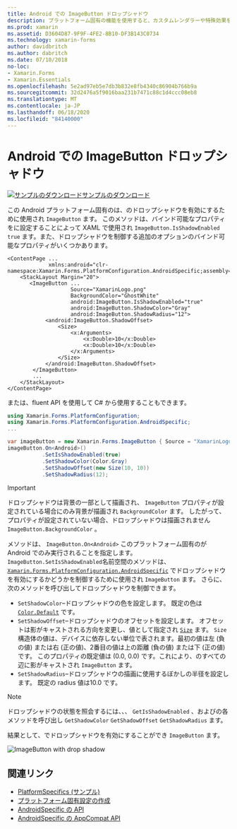 ```yaml
---
title: Android での ImageButton ドロップシャドウ
description: プラットフォーム固有の機能を使用すると、カスタムレンダラーや特殊効果を実装することなく、特定のプラットフォームでのみ使用できる機能を使用できます。 この記事では、ImageButton でドロップシャドウを有効にする、Android プラットフォーム固有のを使用する方法について説明します。
ms.prod: xamarin
ms.assetid: D3604D87-9F9F-4FE2-8B10-DF3B143C0734
ms.technology: xamarin-forms
author: davidbritch
ms.author: dabritch
ms.date: 07/10/2018
no-loc:
- Xamarin.Forms
- Xamarin.Essentials
ms.openlocfilehash: 5e2ad97eb5e7db3b832e8fb4340c86904b766b9a
ms.sourcegitcommit: 32d2476a5f9016baa231b7471c88c1d4ccc08eb8
ms.translationtype: MT
ms.contentlocale: ja-JP
ms.lasthandoff: 06/18/2020
ms.locfileid: "84140000"
---
```

# <a name="imagebutton-drop-shadows-on-android"></a>Android での ImageButton ドロップシャドウ

[![サンプルのダウンロード](~/media/shared/download.png)サンプルのダウンロード](https://docs.microsoft.com/samples/xamarin/xamarin-forms-samples/userinterface-platformspecifics)

この Android プラットフォーム固有のは、のドロップシャドウを有効にするために使用され `ImageButton` ます。 このメソッドは、バインド可能なプロパティをに設定することによって XAML で使用され `ImageButton.IsShadowEnabled` `true` ます。また、ドロップシャドウを制御する追加のオプションのバインド可能なプロパティがいくつかあります。

```xaml
<ContentPage ...
             xmlns:android="clr-namespace:Xamarin.Forms.PlatformConfiguration.AndroidSpecific;assembly=Xamarin.Forms.Core">
    <StackLayout Margin="20">
       <ImageButton ...
                    Source="XamarinLogo.png"
                    BackgroundColor="GhostWhite"
                    android:ImageButton.IsShadowEnabled="true"
                    android:ImageButton.ShadowColor="Gray"
                    android:ImageButton.ShadowRadius="12">
            <android:ImageButton.ShadowOffset>
                <Size>
                    <x:Arguments>
                        <x:Double>10</x:Double>
                        <x:Double>10</x:Double>
                    </x:Arguments>
                </Size>
            </android:ImageButton.ShadowOffset>
        </ImageButton>
        ...
    </StackLayout>
</ContentPage>
```

または、fluent API を使用して C# から使用することもできます。

```csharp
using Xamarin.Forms.PlatformConfiguration;
using Xamarin.Forms.PlatformConfiguration.AndroidSpecific;
...

var imageButton = new Xamarin.Forms.ImageButton { Source = "XamarinLogo.png", BackgroundColor = Color.GhostWhite, ... };
imageButton.On<Android>()
           .SetIsShadowEnabled(true)
           .SetShadowColor(Color.Gray)
           .SetShadowOffset(new Size(10, 10))
           .SetShadowRadius(12);
```

> [!IMPORTANT]
> ドロップシャドウは背景の一部として描画され、 `ImageButton` プロパティが設定されている場合にのみ背景が描画され `BackgroundColor` ます。 したがって、プロパティが設定されていない場合、ドロップシャドウは描画されません `ImageButton.BackgroundColor` 。

メソッドは、 `ImageButton.On<Android>` このプラットフォーム固有のが Android でのみ実行されることを指定します。 `ImageButton.SetIsShadowEnabled`名前空間のメソッドは、 [`Xamarin.Forms.PlatformConfiguration.AndroidSpecific`](xref:Xamarin.Forms.PlatformConfiguration.AndroidSpecific) でドロップシャドウを有効にするかどうかを制御するために使用され `ImageButton` ます。 さらに、次のメソッドを呼び出してドロップシャドウを制御できます。

- `SetShadowColor`–ドロップシャドウの色を設定します。 既定の色は [`Color.Default`](xref:Xamarin.Forms.Color.Default*) です。
- `SetShadowOffset`–ドロップシャドウのオフセットを設定します。 オフセットは影がキャストされる方向を変更し、値として指定され [`Size`](xref:Xamarin.Forms.Size) ます。 `Size`構造体の値は、デバイスに依存しない単位で表されます。最初の値は左 (負の値) または右 (正の値)、2番目の値は上の距離 (負の値) または下 (正の値) です。 このプロパティの既定値は (0.0, 0.0) です。これにより、のすべての辺に影がキャストされ `ImageButton` ます。
- `SetShadowRadius`–ドロップシャドウの描画に使用するぼかしの半径を設定します。 既定の radius 値は10.0 です。

> [!NOTE]
> ドロップシャドウの状態を照会するには、、、 `GetIsShadowEnabled` 、およびの各メソッドを呼び出し `GetShadowColor` `GetShadowOffset` `GetShadowRadius` ます。

結果として、でドロップシャドウを有効にすることができ `ImageButton` ます。

![](imagebutton-drop-shadow-images/imagebutton-drop-shadow.png "ImageButton with drop shadow")

## <a name="related-links"></a>関連リンク

- [PlatformSpecifics (サンプル)](https://docs.microsoft.com/samples/xamarin/xamarin-forms-samples/userinterface-platformspecifics)
- [プラットフォーム固有設定の作成](~/xamarin-forms/platform/platform-specifics/index.md#creating-platform-specifics)
- [AndroidSpecific の API](xref:Xamarin.Forms.PlatformConfiguration.AndroidSpecific)
- [AndroidSpecific の AppCompat API](xref:Xamarin.Forms.PlatformConfiguration.AndroidSpecific.AppCompat)
